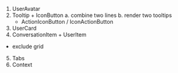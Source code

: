 1. UserAvatar
2. Tooltip + IconButton 
    a. combine two lines
    b. render two tooltips
    - ActionIconButton / IconActionButton
3. UserCard
4. ConversationItem + UserItem
- exclude grid
5. Tabs
6. Context